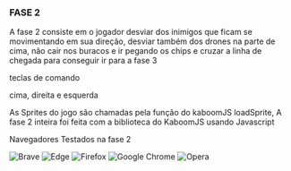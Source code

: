 ### FASE 2

A fase 2 consiste em o jogador desviar dos inimigos que ficam se movimentando em sua direção, desviar também dos drones na parte de cima, não cair nos buracos e ir pegando os chips e cruzar a linha de chegada para conseguir ir para a fase 3

teclas de comando 

cima, direita e esquerda

As Sprites do jogo são chamadas pela função do kaboomJS loadSprite, A fase 2 inteira foi feita com a biblioteca do KaboomJS usando Javascript

Navegadores Testados na fase 2 

![Brave](https://img.shields.io/badge/Brave-FB542B?style=for-the-badge&logo=Brave&logoColor=white)
![Edge](https://img.shields.io/badge/Edge-0078D7?style=for-the-badge&logo=Microsoft-edge&logoColor=white)
![Firefox](https://img.shields.io/badge/Firefox-FF7139?style=for-the-badge&logo=Firefox-Browser&logoColor=white)
![Google Chrome](https://img.shields.io/badge/Google%20Chrome-4285F4?style=for-the-badge&logo=GoogleChrome&logoColor=white)
![Opera](https://img.shields.io/badge/Opera-FF1B2D?style=for-the-badge&logo=Opera&logoColor=white)

